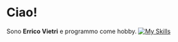# Ciao!
Sono **Errico Vietri** e programmo come hobby. 
[![My Skills](https://skillicons.dev/icons?i=js,html,css,haxe)](https://skillicons.dev) <br /><br />
